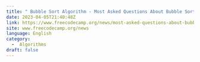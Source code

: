 ```yaml
---
title: " Bubble Sort Algorithm - Most Asked Questions About Bubble Sort "
date: 2023-04-05T21:40:48Z
link: https://www.freecodecamp.org/news/most-asked-questions-about-bubble-sort/?utm_medium=RSS&utm_source=news.12bit.vn
site: www.freecodecamp.org/news
language: English
category:
  -  Algorithms 
draft: false
---
```

